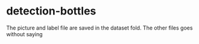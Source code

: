 # detection-bottles

The picture and label file are saved in the dataset fold.
The other files goes without saying
